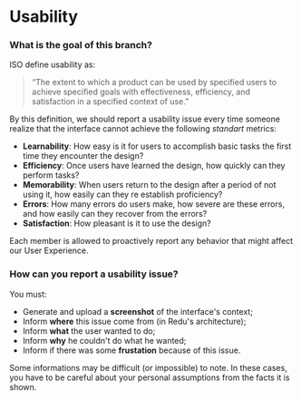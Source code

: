 # Usability
### What is the goal of this branch?
ISO define usability as: 
> “The extent to which a product can be used by specified users to achieve specified goals with effectiveness, efficiency, and satisfaction in a specified context of use.”

By this definition, we should report a usability issue every time someone realize that the interface cannot achieve the following *standart* metrics:
- **Learnability**: How easy is it for users to accomplish basic tasks the first time they encounter the design?
- **Efficiency**: Once users have learned the design, how quickly can they perform tasks?
- **Memorability**: When users return to the design after a period of not using it, how easily can they re establish proficiency?
- **Errors**: How many errors do users make, how severe are these errors, and how easily can they recover from the errors?
- **Satisfaction**: How pleasant is it to use the design?

Each member is allowed to proactively report any behavior that might affect our User Experience.

### How can you report a usability issue?
You must:
- Generate and upload a **screenshot** of the interface's context;
- Inform **where** this issue come from (in Redu's architecture);
- Inform **what** the user wanted to do;
- Inform **why** he couldn't do what he wanted;
- Inform if there was some **frustation** because of this issue.

Some informations may be difficult (or impossible) to note. In these cases, you have to be careful about your personal assumptions from the facts it is shown.
